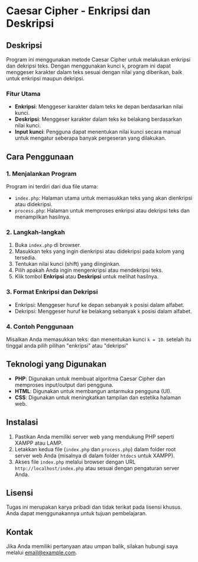 # Caesar Cipher - Enkripsi dan Deskripsi

## Deskripsi
Program ini menggunakan metode Caesar Cipher untuk melakukan enkripsi dan dekripsi teks. Dengan menggunakan kunci `k`, program ini dapat menggeser karakter dalam teks sesuai dengan nilai yang diberikan, baik untuk enkripsi maupun dekripsi.

### Fitur Utama
- **Enkripsi**: Menggeser karakter dalam teks ke depan berdasarkan nilai kunci.
- **Deskripsi**: Menggeser karakter dalam teks ke belakang berdasarkan nilai kunci.
- **Input kunci**: Pengguna dapat menentukan nilai kunci secara manual untuk mengatur seberapa banyak pergeseran yang dilakukan.

## Cara Penggunaan

### 1. Menjalankan Program
Program ini terdiri dari dua file utama:
- `index.php`: Halaman utama untuk memasukkan teks yang akan dienkripsi atau didekripsi.
- `process.php`: Halaman untuk memproses enkripsi atau dekripsi teks dan menampilkan hasilnya.

### 2. Langkah-langkah
1. Buka `index.php` di browser.
2. Masukkan teks yang ingin dienkripsi atau didekripsi pada kolom yang tersedia.
3. Tentukan nilai kunci (shift) yang diinginkan.
4. Pilih apakah Anda ingin mengenkripsi atau mendekripsi teks.
5. Klik tombol **Enkripsi** atau **Deskripsi** untuk melihat hasilnya.

### 3. Format Enkripsi dan Dekripsi
- Enkripsi: Menggeser huruf ke depan sebanyak `k` posisi dalam alfabet.
- Dekripsi: Menggeser huruf ke belakang sebanyak `k` posisi dalam alfabet.

### 4. Contoh Penggunaan
Misalkan Anda memasukkan teks:
dan menentukan kunci `k = 10`.
setelah itu tinggal anda pilih pilihan "enkripsi" atau "dekripsi"




## Teknologi yang Digunakan
- **PHP**: Digunakan untuk membuat algoritma Caesar Cipher dan memproses input/output dari pengguna.
- **HTML**: Digunakan untuk membangun antarmuka pengguna (UI).
- **CSS**: Digunakan untuk meningkatkan tampilan dan estetika halaman web.

## Instalasi
1. Pastikan Anda memiliki server web yang mendukung PHP seperti XAMPP atau LAMP.
2. Letakkan kedua file (`index.php` dan `process.php`) dalam folder root server web Anda (misalnya di dalam folder `htdocs` untuk XAMPP).
3. Akses file `index.php` melalui browser dengan URL `http://localhost/index.php` atau sesuai dengan pengaturan server Anda.

## Lisensi
Tugas ini merupakan karya pribadi dan tidak terikat pada lisensi khusus. Anda dapat menggunakannya untuk tujuan pembelajaran.

## Kontak
Jika Anda memiliki pertanyaan atau umpan balik, silakan hubungi saya melalui [email@example.com](mailto:email@example.com).
